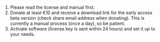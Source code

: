 1. Please read the license and manual first.
2. Donate at least €10 and receive a download link for the early access beta version (check share email address when donating).
   This is currently a manual process (once a day), so be patient.
<a href="https://www.paypal.com/cgi-bin/webscr?cmd=_s-xclick&hosted_button_id=ZJMX4ZWEUCP22&source=url" target="_blank" rel="nofollow"><img src="https://www.paypal.com/en_US/i/btn/x-click-but21.gif" alt="" /></a>
3. Activate software (license key is sent within 24 hours) and set it up to your needs.
